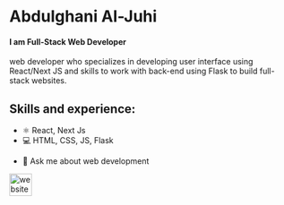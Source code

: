 # Abdulghani Al-Juhi
#### I am Full-Stack Web Developer
web developer who specializes in developing user interface using React/Next JS and skills to work with back-end using Flask to build full-stack websites.

## Skills and experience:
* ⚛️ React, Next Js
* 💻 HTML, CSS, JS, Flask



- 💬 Ask me about web development 

[<img src='https://cdn.jsdelivr.net/npm/simple-icons@3.0.1/icons/icloud.svg' alt='website' height='40'>](https://portfolio-abdulghani18.vercel.app)  

